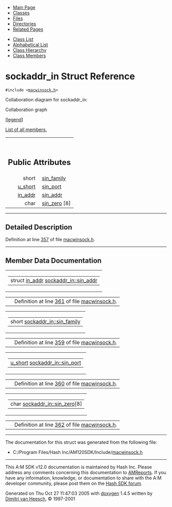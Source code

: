 <div class="tabs">

- [Main Page](index.md)
- <span id="current">[Classes](annotated.md)</span>
- [Files](files.md)
- [Directories](dirs.md)
- [Related Pages](pages.md)

</div>

<div class="tabs">

- [Class List](annotated.md)
- [Alphabetical List](classes.md)
- [Class Hierarchy](hierarchy.md)
- [Class Members](functions.md)

</div>

# sockaddr_in Struct Reference

`#include <`<a href="macwinsock_8h-source.md" class="el"><code>macwinsock.h</code></a>`>`

Collaboration diagram for sockaddr_in:

<span class="image placeholder" original-image-src="structsockaddr__in__coll__graph.gif" original-image-title="" border="0" usemap="#sockaddr__in__coll__map">Collaboration graph</span>

\[[legend](graph_legend.md)\]

[List of all members.](structsockaddr__in-members.md)

<table data-border="0" data-cellpadding="0" data-cellspacing="0">
<colgroup>
<col style="width: 50%" />
<col style="width: 50%" />
</colgroup>
<tbody>
<tr>
<td></td>
<td></td>
</tr>
<tr>
<td colspan="2"><br />
&#10;<h2 id="public-attributes">Public Attributes</h2></td>
</tr>
<tr>
<td class="memItemLeft" style="text-align: right;" data-nowrap="" data-valign="top">short </td>
<td class="memItemRight" data-valign="bottom"><a href="structsockaddr__in.md#29ecf83724b82bf01cc94a2c573efee8" class="el">sin_family</a></td>
</tr>
<tr>
<td class="memItemLeft" style="text-align: right;" data-nowrap="" data-valign="top"><a href="macwinsock_8h.md#90477a3b67a3f9da199a98c216b1a77c" class="el">u_short</a> </td>
<td class="memItemRight" data-valign="bottom"><a href="structsockaddr__in.md#8c320aedc02071060cd00ecb855c64b6" class="el">sin_port</a></td>
</tr>
<tr>
<td class="memItemLeft" style="text-align: right;" data-nowrap="" data-valign="top"><a href="structin__addr.md" class="el">in_addr</a> </td>
<td class="memItemRight" data-valign="bottom"><a href="structsockaddr__in.md#d11c5d94685a17d2250dc812aec2781c" class="el">sin_addr</a></td>
</tr>
<tr>
<td class="memItemLeft" style="text-align: right;" data-nowrap="" data-valign="top">char </td>
<td class="memItemRight" data-valign="bottom"><a href="structsockaddr__in.md#87e2ce4613a2117176b91f4daf488dbd" class="el">sin_zero</a> [8]</td>
</tr>
</tbody>
</table>

------------------------------------------------------------------------

<span id="_details"></span>

## Detailed Description

Definition at line <a href="macwinsock_8h-source.md#l00357" class="el">357</a> of file <a href="macwinsock_8h-source.md" class="el">macwinsock.h</a>.

------------------------------------------------------------------------

## Member Data Documentation

<span id="d11c5d94685a17d2250dc812aec2781c" class="anchor"></span>

<table class="mdTable" data-cellpadding="2" data-cellspacing="0">
<colgroup>
<col style="width: 100%" />
</colgroup>
<tbody>
<tr>
<td class="mdRow"><table data-cellpadding="0" data-cellspacing="0" data-border="0">
<tbody>
<tr>
<td class="md" data-nowrap="" data-valign="top">struct <a href="structin__addr.md" class="el">in_addr</a> <a href="structsockaddr__in.md#d11c5d94685a17d2250dc812aec2781c" class="el">sockaddr_in::sin_addr</a></td>
</tr>
</tbody>
</table></td>
</tr>
</tbody>
</table>

|  |  |
|----|----|
|   | Definition at line <a href="macwinsock_8h-source.md#l00361" class="el">361</a> of file <a href="macwinsock_8h-source.md" class="el">macwinsock.h</a>. |

<span id="29ecf83724b82bf01cc94a2c573efee8" class="anchor"></span>

<table class="mdTable" data-cellpadding="2" data-cellspacing="0">
<colgroup>
<col style="width: 100%" />
</colgroup>
<tbody>
<tr>
<td class="mdRow"><table data-cellpadding="0" data-cellspacing="0" data-border="0">
<tbody>
<tr>
<td class="md" data-nowrap="" data-valign="top">short <a href="structsockaddr__in.md#29ecf83724b82bf01cc94a2c573efee8" class="el">sockaddr_in::sin_family</a></td>
</tr>
</tbody>
</table></td>
</tr>
</tbody>
</table>

|  |  |
|----|----|
|   | Definition at line <a href="macwinsock_8h-source.md#l00359" class="el">359</a> of file <a href="macwinsock_8h-source.md" class="el">macwinsock.h</a>. |

<span id="8c320aedc02071060cd00ecb855c64b6" class="anchor"></span>

<table class="mdTable" data-cellpadding="2" data-cellspacing="0">
<colgroup>
<col style="width: 100%" />
</colgroup>
<tbody>
<tr>
<td class="mdRow"><table data-cellpadding="0" data-cellspacing="0" data-border="0">
<tbody>
<tr>
<td class="md" data-nowrap="" data-valign="top"><a href="macwinsock_8h.md#90477a3b67a3f9da199a98c216b1a77c" class="el">u_short</a> <a href="structsockaddr__in.md#8c320aedc02071060cd00ecb855c64b6" class="el">sockaddr_in::sin_port</a></td>
</tr>
</tbody>
</table></td>
</tr>
</tbody>
</table>

|  |  |
|----|----|
|   | Definition at line <a href="macwinsock_8h-source.md#l00360" class="el">360</a> of file <a href="macwinsock_8h-source.md" class="el">macwinsock.h</a>. |

<span id="87e2ce4613a2117176b91f4daf488dbd" class="anchor"></span>

<table class="mdTable" data-cellpadding="2" data-cellspacing="0">
<colgroup>
<col style="width: 100%" />
</colgroup>
<tbody>
<tr>
<td class="mdRow"><table data-cellpadding="0" data-cellspacing="0" data-border="0">
<tbody>
<tr>
<td class="md" data-nowrap="" data-valign="top">char <a href="structsockaddr__in.md#87e2ce4613a2117176b91f4daf488dbd" class="el">sockaddr_in::sin_zero</a>[8]</td>
</tr>
</tbody>
</table></td>
</tr>
</tbody>
</table>

|  |  |
|----|----|
|   | Definition at line <a href="macwinsock_8h-source.md#l00362" class="el">362</a> of file <a href="macwinsock_8h-source.md" class="el">macwinsock.h</a>. |

------------------------------------------------------------------------

The documentation for this struct was generated from the following file:

- C:/Program Files/Hash Inc/AM120SDK/Include/<a href="macwinsock_8h-source.md" class="el">macwinsock.h</a>

------------------------------------------------------------------------

<span class="small">This A:M SDK v12.0 documentation is maintained by Hash Inc. Please address any comments concerning this documentation to [AMReports](http://www.hash.com/reports). If you have any information, knowledge, or documentation to share with the A:M developer community, please post them on the [Hash SDK forum](http://www.hash.com/forums/index.php?showforum=11).</span>

Generated on Thu Oct 27 11:47:03 2005 with [<span class="image placeholder" original-image-src="doxygen.png" original-image-title="" height="45" width="100" align="middle" border="0">doxygen</span>](http://www.doxygen.org/index.html) 1.4.5 written by [Dimitri van Heesch](mailto:dimitri@stack.nl), © 1997-2001
